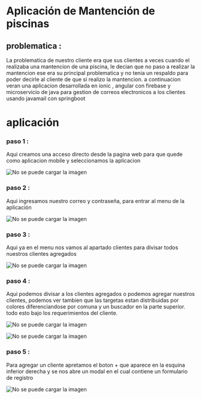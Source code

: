 # Aplicación de Mantención de piscinas

## problematica : 

La problematica de nuestro cliente  era que sus clientes a veces cuando el realizaba una mantencion de una piscina, le decian que no paso a realizar la mantencion
ese era su principal problematica y no tenia un respaldo para poder decirle al cliente de que si realizo la mantencion. a continuacion veran una aplicacion desarrollada en ionic , angular con firebase y microservicio de java para gestion de correos electronicos a los clientes usando javamail con springboot 

# aplicación

### paso 1 :

Aqui creamos una acceso directo desde la pagina web para que quede como aplicacion mobile y seleccionamos la aplicacion 

![No se puede cargar la imagen](src/images/image1.jpeg)


### paso 2 :

Aqui ingresamos nuestro correo y contraseña, para entrar al menu de la aplicación 

![No se puede cargar la imagen](src/images/image2.jpeg)

### paso 3 :

Aqui ya en el menu nos vamos al apartado clientes para divisar todos nuestros clientes agregados

![No se puede cargar la imagen](src/images/image3.jpeg)

### paso 4 :

Aqui podemos divisar a los clientes agregados o podemos agregar nuestros clientes, podemos ver tambien que las targetas estan distribuidas por colores diferenciandose por comuna y un buscador en la parte superior. todo esto bajo los requerimientos del cliente.

![No se puede cargar la imagen](src/images/image4.jpeg)

![No se puede cargar la imagen](src/images/image5.jpeg)

### paso 5 :

Para agregar un cliente apretamos el boton + que aparece en la esquina inferior derecha y se nos abre un modal en el cual contiene un formulario de registro

![No se puede cargar la imagen](src/images/image6.jpeg)




